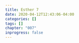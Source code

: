```yaml
---
title: Esther 7
date: 2020-04-12T12:43:06-04:00
categories: []
tags: []
chapter: "007"
inprogress: false
---
```



